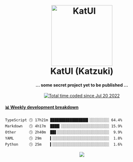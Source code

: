 <h1 align="center">
  <img src="https://kokecacao.me/static/img/katzuki.png" alt="KatUI" width="200">
  <br>KatUI (Katzuki)<br>
</h1>

<h4 align="center">... some secret project yet to be published ...</h4>

<p align="center">
  <a href="https://wakatime.com/@5d39136d-911d-4ceb-9dae-178d9dbef0cd"><img src="https://wakatime.com/badge/user/5d39136d-911d-4ceb-9dae-178d9dbef0cd.svg" alt="Total time coded since Jul 20 2022" /></a>
</p>

<!-- waka-box start -->
#### <a href="https://gist.github.com/5db7183a9e07f1193716cb2b94e5d0e1" target="_blank">📊 Weekly development breakdown</a>
```text
TypeScript 🕓 17h21m █████████████████▍░░░░░░░░░ 64.4%
Markdown   🕓 4h17m  ████▎░░░░░░░░░░░░░░░░░░░░░░ 15.9%
Other      🕓 2h40m  ██▋░░░░░░░░░░░░░░░░░░░░░░░░  9.9%
YAML       🕓 29m    ▍░░░░░░░░░░░░░░░░░░░░░░░░░░  1.8%
Python     🕓 25m    ▍░░░░░░░░░░░░░░░░░░░░░░░░░░  1.6%
```
<!-- Powered by https://github.com/YouEclipse/waka-box-go . -->
<!-- waka-box end -->

<p align="center">
  <img src="https://count.getloli.com/get/@:koke_cacao?theme=rule34">
</p>
